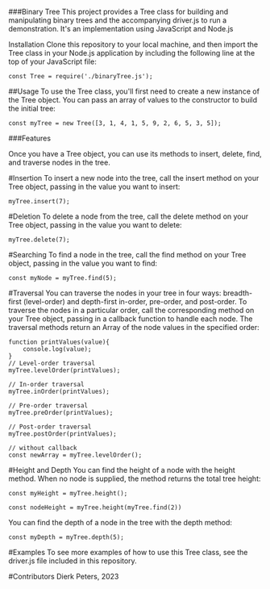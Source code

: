 ###Binary Tree
This project provides a Tree class for building and manipulating binary trees and the accompanying driver.js to run a demonstration. It's an implementation using JavaScript and Node.js

Installation
Clone this repository to your local machine, and then import the Tree class in your Node.js application by including the following line at the top of your JavaScript file:

```
const Tree = require('./binaryTree.js');
```

##Usage
To use the Tree class, you'll first need to create a new instance of the Tree object. You can pass an array of values to the constructor to build the initial tree:

```
const myTree = new Tree([3, 1, 4, 1, 5, 9, 2, 6, 5, 3, 5]);
```
###Features

Once you have a Tree object, you can use its methods to insert, delete, find, and traverse nodes in the tree.

#Insertion
To insert a new node into the tree, call the insert method on your Tree object, passing in the value you want to insert:

```
myTree.insert(7);
```

#Deletion
To delete a node from the tree, call the delete method on your Tree object, passing in the value you want to delete:

```
myTree.delete(7);
```

#Searching
To find a node in the tree, call the find method on your Tree object, passing in the value you want to find:

```
const myNode = myTree.find(5);
```

#Traversal
You can traverse the nodes in your tree in four ways: breadth-first (level-order) and depth-first in-order, pre-order, and post-order. To traverse the nodes in a particular order, call the corresponding method on your Tree object, passing in a callback function to handle each node. The traversal methods return an Array of the node values in the specified order:

```
function printValues(value){
    console.log(value);
}
// Level-order traversal
myTree.levelOrder(printValues);

// In-order traversal
myTree.inOrder(printValues);

// Pre-order traversal
myTree.preOrder(printValues);

// Post-order traversal
myTree.postOrder(printValues);

// without callback
const newArray = myTree.levelOrder();
```

#Height and Depth
You can find the height of a node with the height method. When no node is supplied, the method returns the total tree height:

```
const myHeight = myTree.height();

const nodeHeight = myTree.height(myTree.find(2))
```
You can find the depth of a node in the tree with the depth method:

```
const myDepth = myTree.depth(5);
```

#Examples
To see more examples of how to use this Tree class, see the driver.js file included in this repository.

#Contributors
Dierk Peters, 2023